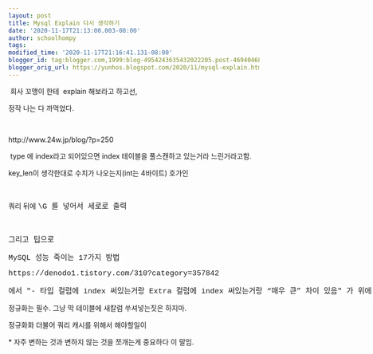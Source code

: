 ```yaml
---
layout: post
title: Mysql Explain 다시 생각하기
date: '2020-11-17T21:13:00.003-08:00'
author: schoolhompy
tags: 
modified_time: '2020-11-17T21:16:41.131-08:00'
blogger_id: tag:blogger.com,1999:blog-4954243635432022205.post-4694046838342409954
blogger_orig_url: https://yunhos.blogspot.com/2020/11/mysql-explain.html
---
```


<p>&nbsp;회사 꼬맹이 한테&nbsp; explain 해보라고 하고선,</p><p>정작 나는 다 까먹었다.</p><p><br /></p><p>http://www.24w.jp/blog/?p=250</p><p>&nbsp;type 에 index라고 되어있으면 index 테이블을 풀스캔하고 있는거라 느린거라고함.</p><p>key_len이 생각한대로 수치가 나오는지(int는 4바이트) 호가인</p><p><br /></p><p>쿼리 뒤에&nbsp;<span style="background-color: white; font-family: Consolas, &quot;Bitstream Vera Sans Mono&quot;, &quot;Courier New&quot;, Courier, monospace; font-size: 15px; white-space: pre;">\G 를 넣어서 세로로 출력</span></p><p><span style="background-color: white; font-family: Consolas, &quot;Bitstream Vera Sans Mono&quot;, &quot;Courier New&quot;, Courier, monospace; font-size: 15px; white-space: pre;"><br /></span></p><p><span style="background-color: white; font-family: Consolas, &quot;Bitstream Vera Sans Mono&quot;, &quot;Courier New&quot;, Courier, monospace; font-size: 15px; white-space: pre;">그리고 팁으로 </span></p><p><span style="background-color: white; font-family: Consolas, &quot;Bitstream Vera Sans Mono&quot;, &quot;Courier New&quot;, Courier, monospace; font-size: 15px; white-space: pre;">MySQL 성능 죽이는 17가지 방법 </span></p><p><span style="background-color: white; font-family: Consolas, Bitstream Vera Sans Mono, Courier New, Courier, monospace; font-size: 15px; white-space: pre;">https://denodo1.tistory.com/310?category=357842</span></p><p><span style="background-color: white; font-family: Consolas, Bitstream Vera Sans Mono, Courier New, Courier, monospace; font-size: 15px; white-space: pre;">에서 "- 타입 컬럼에 index 써있는거랑 Extra 컬럼에 index 써있는거랑 “매우 큰” 차이 있음" 가 위에 type 에 대한 말임.</span></p><p>정규화는 필수. 그냥 막 테이블에 새칼럼 쑤셔넣는짓은 하지마.</p><p>정규화화 더불어 쿼리 캐시를 위해서 해야할일이</p><p>* 자주 변하는 것과 변하지 않는 것을 쪼개는게 중요하다 이 말임.</p><p><br /></p>